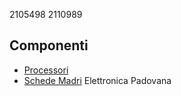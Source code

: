 2105498
2110989
## Componenti
- [Processori](componenti/processori.md)
- [Schede Madri](componenti/schede_madri.md)
Elettronica Padovana
